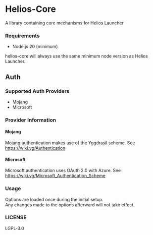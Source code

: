 # Helios-Core

A library containing core mechanisms for Helios Launcher

### Requirements

* Node.js 20 (minimum)

helios-core will always use the same minimum node version as Helios Launcher.

## Auth

### Supported Auth Providers

* Mojang
* Microsoft

### Provider Information

#### Mojang

Mojang authentication makes use of the Yggdrasil scheme. See https://wiki.vg/Authentication

#### Microsoft

Microsoft authentication uses OAuth 2.0 with Azure. See https://wiki.vg/Microsoft_Authentication_Scheme

### Usage

Options are loaded once during the initial setup.  
Any changes made to the options afterward will not take effect.

### LICENSE

LGPL-3.0